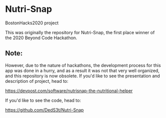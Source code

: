 # Nutri-Snap
BostonHacks2020 project



This was originally the repository for Nutri-Snap, the first place winner of the 2020 Beyond Code Hackathon.

## Note:

However, due to the nature of hackathons, the development process for this app was done in a hurry, 
and as a result it was not that very well organized, and this repository is now obsolete.
If you'd like to see the presentation and description of project, head to:

https://devpost.com/software/nutrisnap-the-nutritional-helper

If you'd like to see the code, head to:

https://github.com/DedS3t/Nutri-Snap





